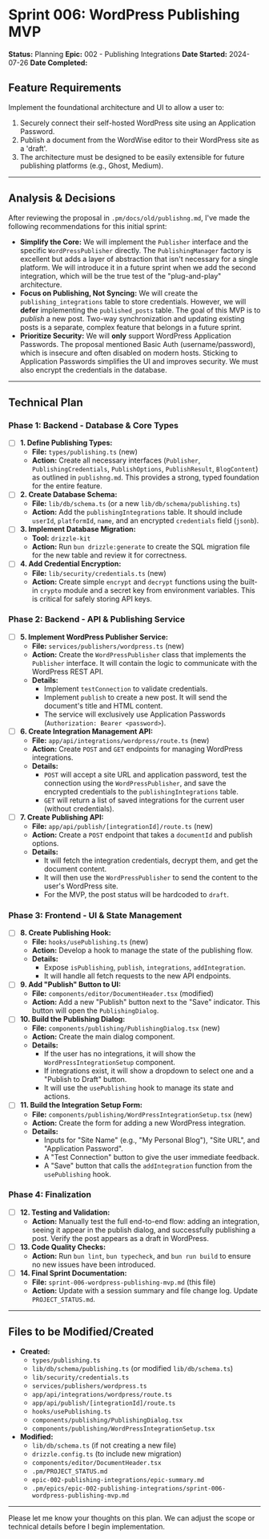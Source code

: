 # Sprint 006: WordPress Publishing MVP

**Status:** Planning
**Epic:** 002 - Publishing Integrations
**Date Started:** 2024-07-26
**Date Completed:**

## Feature Requirements
Implement the foundational architecture and UI to allow a user to:
1. Securely connect their self-hosted WordPress site using an Application Password.
2. Publish a document from the WordWise editor to their WordPress site as a 'draft'.
3. The architecture must be designed to be easily extensible for future publishing platforms (e.g., Ghost, Medium).

---

## Analysis & Decisions

After reviewing the proposal in `.pm/docs/old/publishng.md`, I've made the following recommendations for this initial sprint:

*   **Simplify the Core:** We will implement the `Publisher` interface and the specific `WordPressPublisher` directly. The `PublishingManager` factory is excellent but adds a layer of abstraction that isn't necessary for a single platform. We will introduce it in a future sprint when we add the second integration, which will be the true test of the "plug-and-play" architecture.
*   **Focus on Publishing, Not Syncing:** We will create the `publishing_integrations` table to store credentials. However, we will **defer** implementing the `published_posts` table. The goal of this MVP is to *publish* a new post. Two-way synchronization and updating existing posts is a separate, complex feature that belongs in a future sprint.
*   **Prioritize Security:** We will **only** support WordPress Application Passwords. The proposal mentioned Basic Auth (username/password), which is insecure and often disabled on modern hosts. Sticking to Application Passwords simplifies the UI and improves security. We must also encrypt the credentials in the database.

---

## Technical Plan

### Phase 1: Backend - Database & Core Types
- [ ] **1. Define Publishing Types:**
    - **File:** `types/publishing.ts` (new)
    - **Action:** Create all necessary interfaces (`Publisher`, `PublishingCredentials`, `PublishOptions`, `PublishResult`, `BlogContent`) as outlined in `publishng.md`. This provides a strong, typed foundation for the entire feature.
- [ ] **2. Create Database Schema:**
    - **File:** `lib/db/schema.ts` (or a new `lib/db/schema/publishing.ts`)
    - **Action:** Add the `publishingIntegrations` table. It should include `userId`, `platformId`, `name`, and an encrypted `credentials` field (`jsonb`).
- [ ] **3. Implement Database Migration:**
    - **Tool:** `drizzle-kit`
    - **Action:** Run `bun drizzle:generate` to create the SQL migration file for the new table and review it for correctness.
- [ ] **4. Add Credential Encryption:**
    - **File:** `lib/security/credentials.ts` (new)
    - **Action:** Create simple `encrypt` and `decrypt` functions using the built-in `crypto` module and a secret key from environment variables. This is critical for safely storing API keys.

### Phase 2: Backend - API & Publishing Service
- [ ] **5. Implement WordPress Publisher Service:**
    - **File:** `services/publishers/wordpress.ts` (new)
    - **Action:** Create the `WordPressPublisher` class that implements the `Publisher` interface. It will contain the logic to communicate with the WordPress REST API.
    - **Details:**
        - Implement `testConnection` to validate credentials.
        - Implement `publish` to create a new post. It will send the document's title and HTML content.
        - The service will exclusively use Application Passwords (`Authorization: Bearer <password>`).
- [ ] **6. Create Integration Management API:**
    - **File:** `app/api/integrations/wordpress/route.ts` (new)
    - **Action:** Create `POST` and `GET` endpoints for managing WordPress integrations.
    - **Details:**
        - `POST` will accept a site URL and application password, test the connection using the `WordPressPublisher`, and save the encrypted credentials to the `publishingIntegrations` table.
        - `GET` will return a list of saved integrations for the current user (without credentials).
- [ ] **7. Create Publishing API:**
    - **File:** `app/api/publish/[integrationId]/route.ts` (new)
    - **Action:** Create a `POST` endpoint that takes a `documentId` and publish options.
    - **Details:**
        - It will fetch the integration credentials, decrypt them, and get the document content.
        - It will then use the `WordPressPublisher` to send the content to the user's WordPress site.
        - For the MVP, the post status will be hardcoded to `draft`.

### Phase 3: Frontend - UI & State Management
- [ ] **8. Create Publishing Hook:**
    - **File:** `hooks/usePublishing.ts` (new)
    - **Action:** Develop a hook to manage the state of the publishing flow.
    - **Details:**
        - Expose `isPublishing`, `publish`, `integrations`, `addIntegration`.
        - It will handle all fetch requests to the new API endpoints.
- [ ] **9. Add "Publish" Button to UI:**
    - **File:** `components/editor/DocumentHeader.tsx` (modified)
    - **Action:** Add a new "Publish" button next to the "Save" indicator. This button will open the `PublishingDialog`.
- [ ] **10. Build the Publishing Dialog:**
    - **File:** `components/publishing/PublishingDialog.tsx` (new)
    - **Action:** Create the main dialog component.
    - **Details:**
        - If the user has no integrations, it will show the `WordPressIntegrationSetup` component.
        - If integrations exist, it will show a dropdown to select one and a "Publish to Draft" button.
        - It will use the `usePublishing` hook to manage its state and actions.
- [ ] **11. Build the Integration Setup Form:**
    - **File:** `components/publishing/WordPressIntegrationSetup.tsx` (new)
    - **Action:** Create the form for adding a new WordPress integration.
    - **Details:**
        - Inputs for "Site Name" (e.g., "My Personal Blog"), "Site URL", and "Application Password".
        - A "Test Connection" button to give the user immediate feedback.
        - A "Save" button that calls the `addIntegration` function from the `usePublishing` hook.

### Phase 4: Finalization
- [ ] **12. Testing and Validation:**
    - **Action:** Manually test the full end-to-end flow: adding an integration, seeing it appear in the publish dialog, and successfully publishing a post. Verify the post appears as a draft in WordPress.
- [ ] **13. Code Quality Checks:**
    - **Action:** Run `bun lint`, `bun typecheck`, and `bun run build` to ensure no new issues have been introduced.
- [ ] **14. Final Sprint Documentation:**
    - **File:** `sprint-006-wordpress-publishing-mvp.md` (this file)
    - **Action:** Update with a session summary and file change log. Update `PROJECT_STATUS.md`.

---
## Files to be Modified/Created

- **Created:**
  - `types/publishing.ts`
  - `lib/db/schema/publishing.ts` (or modified `lib/db/schema.ts`)
  - `lib/security/credentials.ts`
  - `services/publishers/wordpress.ts`
  - `app/api/integrations/wordpress/route.ts`
  - `app/api/publish/[integrationId]/route.ts`
  - `hooks/usePublishing.ts`
  - `components/publishing/PublishingDialog.tsx`
  - `components/publishing/WordPressIntegrationSetup.tsx`
- **Modified:**
  - `lib/db/schema.ts` (if not creating a new file)
  - `drizzle.config.ts` (to include new migration)
  - `components/editor/DocumentHeader.tsx`
  - `.pm/PROJECT_STATUS.md`
  - `epic-002-publishing-integrations/epic-summary.md`
  - `.pm/epics/epic-002-publishing-integrations/sprint-006-wordpress-publishing-mvp.md`

---

Please let me know your thoughts on this plan. We can adjust the scope or technical details before I begin implementation. 